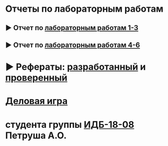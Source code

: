 # Отчеты по лабораторным работам

## ► Отчет по [лабораторным работам 1-3](https://github.com/Annushka-13/PetrushAnn.github.io/wiki/Labs-1-3)

## ► Отчет по [лабораторным работам 4-6]()

# ► Рефераты: [разработанный](https://github.com/stankin/design-part-1/wiki/exam08-3) и [проверенный]()

# [Деловая игра]()

# студента группы [ИДБ-18-08](https://docs.google.com/spreadsheets/d/1bKTqLJ_fwtBglIUNzz2MdDjdNV1_TjivVgGB1mNEjXw/edit#gid=1451005473&range=B75) Петруша А.О.
